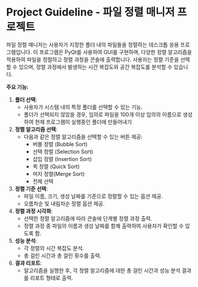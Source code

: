 # Project Guideline - 파일 정렬 매니저 프로젝트

파일 정렬 매니저는 사용자가 지정한 폴더 내의 파일들을 정렬하는 데스크톱 응용 프로그램입니다. 이 프로그램은 PyQt를 사용하여 GUI를 구현하며, 다양한 정렬 알고리즘을 적용하여 파일을 정렬하고 정렬 과정을 콘솔에 출력합니다. 사용자는 정렬 기준을 선택할 수 있으며, 정렬 과정에서 발생하는 시간 복잡도와 공간 복잡도를 분석할 수 있습니다.

**주요 기능:**

1. **폴더 선택**:
   - 사용자가 시스템 내의 특정 폴더를 선택할 수 있는 기능.
   - 폴더가 선택되지 않았을 경우, 임의로 파일을 100개 이상 임의의 이름으로 생성하여 현재 프로그램이 실행중인 폴더에 만들어내기
2. **정렬 알고리즘 선택**:
   - 다음과 같은 정렬 알고리즘을 선택할 수 있는 버튼 제공:
     - 버블 정렬 (Bubble Sort)
     - 선택 정렬 (Selection Sort)
     - 삽입 정렬 (Insertion Sort)
     - 퀵 정렬 (Quick Sort)
     - 머지 정렬(Merge Sort)
     - 전체 선택
3. **정렬 기준 선택**:
   - 파일 이름, 크기, 생성 날짜를 기준으로 정렬할 수 있는 옵션 제공.
   - 오름차순 및 내림차순 정렬 옵션 제공.
4. **정렬 과정 시각화**:
   - 선택한 정렬 알고리즘에 따라 콘솔에 단계별 정렬 과정 출력.
   - 정렬 과정 중 파일의 이름과 생성 날짜를 함께 출력하여 사용자가 확인할 수 있도록 함.
5. **성능 분석**:
   - 각 정렬의 시간 복잡도 분석.
   - 총 걸린 시간과 총 걸린 횟수를 출력.
6. **결과 리포트**:
   - 알고리즘을 실행한 후, 각 정렬 알고리즘에 대한 총 걸린 시간과 성능 분석 결과를 리포트 형태로 출력.

